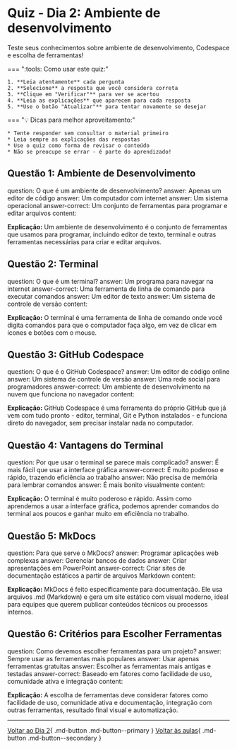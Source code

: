 # Quiz - Dia 2: Ambiente de desenvolvimento

Teste seus conhecimentos sobre ambiente de desenvolvimento, Codespace e escolha de ferramentas!

<div class="grid" markdown>

=== ":tools: Como usar este quiz:"

    1. **Leia atentamente** cada pergunta
    2. **Selecione** a resposta que você considera correta
    3. **Clique em "Verificar"** para ver se acertou
    4. **Leia as explicações** que aparecem para cada resposta
    5. **Use o botão "Atualizar"** para tentar novamente se desejar
    
=== ":bulb: Dicas para melhor aproveitamento:"

    * Tente responder sem consultar o material primeiro
    * Leia sempre as explicações das respostas
    * Use o quiz como forma de revisar o conteúdo
    * Não se preocupe se errar - é parte do aprendizado!

</div>

## Questão 1: Ambiente de Desenvolvimento

<?quiz?>
question: O que é um ambiente de desenvolvimento?
answer: Apenas um editor de código
answer: Um computador com internet
answer: Um sistema operacional
answer-correct: Um conjunto de ferramentas para programar e editar arquivos
content:
<p><strong>Explicação:</strong> Um ambiente de desenvolvimento é o conjunto de ferramentas que usamos para programar, incluindo editor de texto, terminal e outras ferramentas necessárias para criar e editar arquivos.</p>
<?/quiz?>

## Questão 2: Terminal

<?quiz?>
question: O que é um terminal?
answer: Um programa para navegar na internet
answer-correct: Uma ferramenta de linha de comando para executar comandos
answer: Um editor de texto
answer: Um sistema de controle de versão
content:
<p><strong>Explicação:</strong> O terminal é uma ferramenta de linha de comando onde você digita comandos para que o computador faça algo, em vez de clicar em ícones e botões com o mouse.</p>
<?/quiz?>

## Questão 3: GitHub Codespace

<?quiz?>
question: O que é o GitHub Codespace?
answer: Um editor de código online
answer: Um sistema de controle de versão
answer: Uma rede social para programadores
answer-correct: Um ambiente de desenvolvimento na nuvem que funciona no navegador
content:
<p><strong>Explicação:</strong> GitHub Codespace é uma ferramenta do próprio GitHub que já vem com tudo pronto - editor, terminal, Git e Python instalados - e funciona direto do navegador, sem precisar instalar nada no computador.</p>
<?/quiz?>

## Questão 4: Vantagens do Terminal

<?quiz?>
question: Por que usar o terminal se parece mais complicado?
answer: É mais fácil que usar a interface gráfica
answer-correct: É muito poderoso e rápido, trazendo eficiência ao trabalho
answer: Não precisa de memória para lembrar comandos
answer: É mais bonito visualmente
content:
<p><strong>Explicação:</strong> O terminal é muito poderoso e rápido. Assim como aprendemos a usar a interface gráfica, podemos aprender comandos do terminal aos poucos e ganhar muito em eficiência no trabalho.</p>
<?/quiz?>

## Questão 5: MkDocs

<?quiz?>
question: Para que serve o MkDocs?
answer: Programar aplicações web complexas
answer: Gerenciar bancos de dados
answer: Criar apresentações em PowerPoint
answer-correct: Criar sites de documentação estáticos a partir de arquivos Markdown
content:
<p><strong>Explicação:</strong> MkDocs é feito especificamente para documentação. Ele usa arquivos .md (Markdown) e gera um site estático com visual moderno, ideal para equipes que querem publicar conteúdos técnicos ou processos internos.</p>
<?/quiz?>

## Questão 6: Critérios para Escolher Ferramentas

<?quiz?>
question: Como devemos escolher ferramentas para um projeto?
answer: Sempre usar as ferramentas mais populares
answer: Usar apenas ferramentas gratuitas
answer: Escolher as ferramentas mais antigas e testadas
answer-correct: Baseado em fatores como facilidade de uso, comunidade ativa e integração
content:
<p><strong>Explicação:</strong> A escolha de ferramentas deve considerar fatores como facilidade de uso, comunidade ativa e documentação, integração com outras ferramentas, resultado final visual e automatização.</p>
<?/quiz?>

---

[Voltar ao Dia 2](dia_02.md){ .md-button .md-button--primary }
[Voltar às aulas](../index.md){ .md-button .md-button--secondary } 